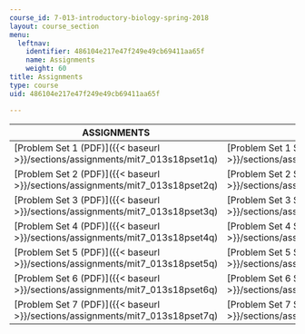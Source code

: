 ```yaml
---
course_id: 7-013-introductory-biology-spring-2018
layout: course_section
menu:
  leftnav:
    identifier: 486104e217e47f249e49cb69411aa65f
    name: Assignments
    weight: 60
title: Assignments
type: course
uid: 486104e217e47f249e49cb69411aa65f

---
```


  

| ASSIGNMENTS | SOLUTIONS |
| --- | --- |
| [Problem Set 1 (PDF)]({{< baseurl >}}/sections/assignments/mit7_013s18pset1q) | [Problem Set 1 Solutions (PDF)]({{< baseurl >}}/sections/assignments/mit7_013s18pset1s) |
| [Problem Set 2 (PDF)]({{< baseurl >}}/sections/assignments/mit7_013s18pset2q) | [Problem Set 2 Solutions (PDF)]({{< baseurl >}}/sections/assignments/mit7_013s18pset2s) |
| [Problem Set 3 (PDF)]({{< baseurl >}}/sections/assignments/mit7_013s18pset3q) | [Problem Set 3 Solutions (PDF)]({{< baseurl >}}/sections/assignments/mit7_013s18pset3s) |
| [Problem Set 4 (PDF)]({{< baseurl >}}/sections/assignments/mit7_013s18pset4q) | [Problem Set 4 Solutions (PDF)]({{< baseurl >}}/sections/assignments/mit7_013s18pset4s) |
| [Problem Set 5 (PDF)]({{< baseurl >}}/sections/assignments/mit7_013s18pset5q) | [Problem Set 5 Solutions (PDF)]({{< baseurl >}}/sections/assignments/mit7_013s18pset5s) |
| [Problem Set 6 (PDF)]({{< baseurl >}}/sections/assignments/mit7_013s18pset6q) | [Problem Set 6 Solutions (PDF)]({{< baseurl >}}/sections/assignments/mit7_013s18pset6s) |
| [Problem Set 7 (PDF)]({{< baseurl >}}/sections/assignments/mit7_013s18pset7q) | [Problem Set 7 Solutions (PDF)]({{< baseurl >}}/sections/assignments/mit7_013s18pset7s)